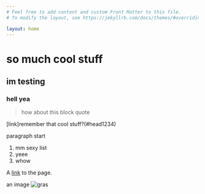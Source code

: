```yaml
---
# Feel free to add content and custom Front Matter to this file.
# To modify the layout, see https://jekyllrb.com/docs/themes/#overriding-theme-defaults

layout: home
---
```

# <a name="head1234"></a> so much cool stuff
## im testing
### hell yea

> how about this block quote
> 

[link]remember that cool stuff?(#head1234)

paragraph start
 
1. mm sexy list
2. yeee
3. whow



A [link](https://www.thedp.com/article/2019/01/penn-admissions-fact-checking-furda-wharton-class-2023-ivy-league) to the page.

an image ![gras](https://s3.us-west-2.amazonaws.com/secure.notion-static.com/ac9e511e-262d-4321-a310-58dddbb40750/linkedin_photo1.jpg?X-Amz-Algorithm=AWS4-HMAC-SHA256&X-Amz-Credential=AKIAT73L2G45O3KS52Y5%2F20210517%2Fus-west-2%2Fs3%2Faws4_request&X-Amz-Date=20210517T192131Z&X-Amz-Expires=86400&X-Amz-Signature=496d1920d1d930a894c5fe960c24475a0eb9fd78e88d022e9fa62237ece65ca2&X-Amz-SignedHeaders=host&response-content-disposition=filename%20%3D%22linkedin_photo1.jpg%22)

